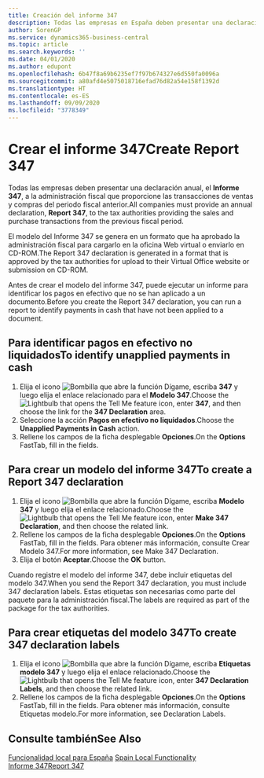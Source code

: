 ```yaml
---
title: Creación del informe 347
description: Todas las empresas en España deben presentar una declaración anual, el modelo 347, a la administración fiscal y proporcionar las transacciones de ventas y compras del periodo fiscal anterior.
author: SorenGP
ms.service: dynamics365-business-central
ms.topic: article
ms.search.keywords: ''
ms.date: 04/01/2020
ms.author: edupont
ms.openlocfilehash: 6b47f8a69b6235ef7f97b674327e6d550fa0096a
ms.sourcegitcommit: a80afd4e5075018716efad76d82a54e158f1392d
ms.translationtype: HT
ms.contentlocale: es-ES
ms.lasthandoff: 09/09/2020
ms.locfileid: "3778349"
---
```

# <a name="create-report-347"></a><span data-ttu-id="5c022-103">Crear el informe 347</span><span class="sxs-lookup"><span data-stu-id="5c022-103">Create Report 347</span></span>
<span data-ttu-id="5c022-104">Todas las empresas deben presentar una declaración anual, el **Informe 347**, a la administración fiscal que proporcione las transacciones de ventas y compras del periodo fiscal anterior.</span><span class="sxs-lookup"><span data-stu-id="5c022-104">All companies must provide an annual declaration, **Report 347**, to the tax authorities providing the sales and purchase transactions from the previous fiscal period.</span></span>  

<span data-ttu-id="5c022-105">El modelo del Informe 347 se genera en un formato que ha aprobado la administración fiscal para cargarlo en la oficina Web virtual o enviarlo en CD-ROM.</span><span class="sxs-lookup"><span data-stu-id="5c022-105">The Report 347 declaration is generated in a format that is approved by the tax authorities for upload to their Virtual Office website or submission on CD-ROM.</span></span>  

<span data-ttu-id="5c022-106">Antes de crear el modelo del informe 347, puede ejecutar un informe para identificar los pagos en efectivo que no se han aplicado a un documento.</span><span class="sxs-lookup"><span data-stu-id="5c022-106">Before you create the Report 347 declaration, you can run a report to identify payments in cash that have not been applied to a document.</span></span>  

## <a name="to-identify-unapplied-payments-in-cash"></a><span data-ttu-id="5c022-107">Para identificar pagos en efectivo no liquidados</span><span class="sxs-lookup"><span data-stu-id="5c022-107">To identify unapplied payments in cash</span></span>  

1.  <span data-ttu-id="5c022-108">Elija el icono ![Bombilla que abre la función Dígame](../../media/ui-search/search_small.png "Dígame qué desea hacer"), escriba **347** y luego elija el enlace relacionado para el **Modelo 347**.</span><span class="sxs-lookup"><span data-stu-id="5c022-108">Choose the ![Lightbulb that opens the Tell Me feature](../../media/ui-search/search_small.png "Tell me what you want to do") icon, enter **347**, and then choose the link for the **347 Declaration** area.</span></span>  
2.  <span data-ttu-id="5c022-109">Seleccione la acción **Pagos en efectivo no liquidados**.</span><span class="sxs-lookup"><span data-stu-id="5c022-109">Choose the **Unapplied Payments in Cash** action.</span></span>  
3.  <span data-ttu-id="5c022-110">Rellene los campos de la ficha desplegable **Opciones**.</span><span class="sxs-lookup"><span data-stu-id="5c022-110">On the **Options** FastTab, fill in the fields.</span></span>  

## <a name="to-create-a-report-347-declaration"></a><span data-ttu-id="5c022-111">Para crear un modelo del informe 347</span><span class="sxs-lookup"><span data-stu-id="5c022-111">To create a Report 347 declaration</span></span>  

1.  <span data-ttu-id="5c022-112">Elija el icono ![Bombilla que abre la función Dígame](../../media/ui-search/search_small.png "Dígame qué desea hacer"), escriba **Modelo 347** y luego elija el enlace relacionado.</span><span class="sxs-lookup"><span data-stu-id="5c022-112">Choose the ![Lightbulb that opens the Tell Me feature](../../media/ui-search/search_small.png "Tell me what you want to do") icon, enter **Make 347 Declaration**, and then choose the related link.</span></span>  
2.  <span data-ttu-id="5c022-113">Rellene los campos de la ficha desplegable **Opciones**.</span><span class="sxs-lookup"><span data-stu-id="5c022-113">On the **Options** FastTab, fill in the fields.</span></span> <span data-ttu-id="5c022-114">Para obtener más información, consulte Crear Modelo 347.</span><span class="sxs-lookup"><span data-stu-id="5c022-114">For more information, see Make 347 Declaration.</span></span>  
3.  <span data-ttu-id="5c022-115">Elija el botón **Aceptar**.</span><span class="sxs-lookup"><span data-stu-id="5c022-115">Choose the **OK** button.</span></span>  

<span data-ttu-id="5c022-116">Cuando registre el modelo del informe 347, debe incluir etiquetas del modelo 347.</span><span class="sxs-lookup"><span data-stu-id="5c022-116">When you send the Report 347 declaration, you must include 347 declaration labels.</span></span> <span data-ttu-id="5c022-117">Estas etiquetas son necesarias como parte del paquete para la administración fiscal.</span><span class="sxs-lookup"><span data-stu-id="5c022-117">The labels are required as part of the package for the tax authorities.</span></span>  

## <a name="to-create-347-declaration-labels"></a><span data-ttu-id="5c022-118">Para crear etiquetas del modelo 347</span><span class="sxs-lookup"><span data-stu-id="5c022-118">To create 347 declaration labels</span></span>  

1.  <span data-ttu-id="5c022-119">Elija el icono ![Bombilla que abre la función Dígame](../../media/ui-search/search_small.png "Dígame qué desea hacer"), escriba **Etiquetas modelo 347** y luego elija el enlace relacionado.</span><span class="sxs-lookup"><span data-stu-id="5c022-119">Choose the ![Lightbulb that opens the Tell Me feature](../../media/ui-search/search_small.png "Tell me what you want to do") icon, enter **347 Declaration Labels**, and then choose the related link.</span></span>  
2.  <span data-ttu-id="5c022-120">Rellene los campos de la ficha desplegable **Opciones**.</span><span class="sxs-lookup"><span data-stu-id="5c022-120">On the **Options** FastTab, fill in the fields.</span></span> <span data-ttu-id="5c022-121">Para obtener más información, consulte Etiquetas modelo.</span><span class="sxs-lookup"><span data-stu-id="5c022-121">For more information, see Declaration Labels.</span></span>  

## <a name="see-also"></a><span data-ttu-id="5c022-122">Consulte también</span><span class="sxs-lookup"><span data-stu-id="5c022-122">See Also</span></span>  
 <span data-ttu-id="5c022-123">[Funcionalidad local para España](spain-local-functionality.md) </span><span class="sxs-lookup"><span data-stu-id="5c022-123">[Spain Local Functionality](spain-local-functionality.md) </span></span>  
 [<span data-ttu-id="5c022-124">Informe 347</span><span class="sxs-lookup"><span data-stu-id="5c022-124">Report 347</span></span>](report-347.md)

